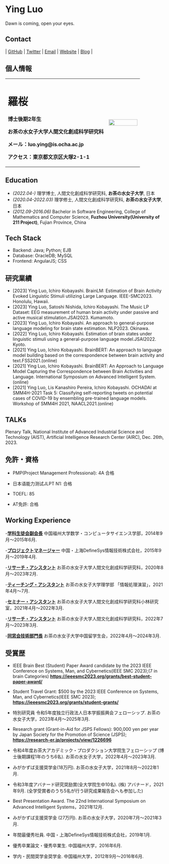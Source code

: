 # Ying Luo

Dawn is coming, open your eyes.
## Contact

| [GitHub](https://github.com/luoying050601) | [Twitter](https://twitter.com/) | [Email](mailto:ying.luo@is.ocha.ac.jp) | [Website]() | [Blog]() | 

## 個人情報

<table border="0">
  <tr>
    <td width="75%">
      <h1>羅桜</h1>
      <p><b>博士後期2年生</b></p>
      <p><b>お茶の水女子大学人間文化創成科学研究科</b></p>
      <p><b>メール：luo.ying@is.ocha.ac.jp</b></p>
      <p><b>アクセス：東京都文京区大塚2-1-1</b></p>
    </td>
    <td width="25%">
      <img src="/ying.jpeg" width="100%">      
    </td>
  </tr>
</table>

## Education

- *(2022.04-)* 理学博士, 人間文化創成科学研究科, **お茶の水女子大学**, 日本
- *(2020.04-2022.03)* 理学修士, 人間文化創成科学研究科, **お茶の水女子大学**, 日本
- *(2012.09-2016.06)* Bachelor in Software Engineering, College of Mathematics and Computer Science, **Fuzhou University(University of 211 Project)**, Fujian Province, China


## Tech Stack

- Backend: Java; Python; EJB
- Database: OracleDB; MySQL
- Frontend: AngularJS; CSS


## 研究業績

- [2023] Ying Luo, Ichiro Kobayashi. BrainLM: Estimation of Brain Activity Evoked Linguistic Stimuli utilizing Large Language. IEEE-SMC2023. Honolulu, Hawaii.
- [2023] Ying Luo, Satoshi Nishida, Ichiro Kobayashi. The Music LP Dataset: EEG measurement of human brain activity under passive and active musical stimulation.JSAI2023. Kumamoto.
- [2023] Ying Luo, Ichiro Kobayashi. An approach to general-purpose language modeling for brain state estimation. NLP2023. Okinawa.
- [2022] Ying Luo, Ichiro Kobayashi. Estimation of brain states under linguistic stimuli using a general-purpose language model.JSAI2022. Kyoto.
- [2021] Ying Luo, Ichiro Kobayashi. BrainBERT: An approach to language model building based on the correspondence between brain activity and text.FSS2021.(online)
- [2021] Ying Luo, Ichiro Kobayashi. BrainBERT: An Approach to Language Model Capturing the Correspondence between Brain Activities and Language. International Symposium on Advanced Intelligent System. (online)
- [2021] Ying Luo, Lis Kanashiro Pereira, Ichiro Kobayashi. OCHADAI at SMM4H-2021 Task 5: Classifying self-reporting tweets on potential cases of COVID-19 by ensembling pre-trained language models. Workshop of SMM4H 2021, NAACL2021.(online)

## TALKs
Plenary Talk, National Institute of Advanced Industrial Science and Technology (AIST), Artificial Intelligence Research Center (AIRC), Dec. 26th, 2023. 

## 免許・資格

- PMP(Project Management Professional): 4A 合格

- 日本语能力测试JLPT N1: 合格

- TOEFL: 85

- AT免許: 合格


## Working Experience

-**[学科生徒会副会長](https://t9t.io)**
中国福州大学数学・コンピュータサイエンス学部，2014年9月〜2015年6月. 

-**[プロジェクトマネージャー](https://t9t.io)**
中国・上海DefineSys情報技術株式会社，2015年9月〜2019年4月. 

-**[リサーチ・アシスタント](https://t9t.io)**
お茶の水女子大学人間文化創成科学研究科，2020年8月〜2023年2月. 

-**[ティーチング・アシスタント](https://t9t.io)**
お茶の水女子大学理学部 「情報処理演習」，2021年4月〜7月.

-**[セミナー・アシスタント](https://t9t.io)**
お茶の水女子大学人間文化創成科学研究科小林研究室，2021年4月〜2022年3月.

-**[リサーチ・アシスタント](https://t9t.io)**
お茶の水女子大学人間文化創成科学研究科，2022年7月〜2023年3月.

-**[同窓会技術部門長](https://t9t.io)**
お茶の水女子大学中国留学生会，2022年4月〜2024年3月.


##  受賞歴

-  IEEE Brain Best (Student) Paper Award candidate by the 2023 IEEE Conference on Systems, Man, and Cybernetics(IEEE SMC 2023);(7 in brain Categories)
   **https://ieeesmc2023.org/grants/best-student-paper-award/**

-  Student Travel Grant: $500 by the 2023 IEEE Conference on Systems, Man, and Cybernetics(IEEE SMC 2023);
   **https://ieeesmc2023.org/grants/student-grants/**

-  特別研究員 令和5年度独立行政法人日本学振振興会フェローシップ.
お茶の水女子大学，2023年4月〜2025年3月.

-  Research grant (Grant-in-Aid for JSPS Fellows): 900,000 yen per year by Japan Society for the Promotion of Science (JSPS);
  **https://research-er.jp/projects/view/1226696**

-  令和4年度お茶大アカデミック・プロダクション大学院生フェローシップ (博士後期課程1年のうち6名).
お茶の水女子大学，2022年4月〜2023年3月.

-  みがかずば支援奨学金(18万円).
お茶の水女子大学，2021年8月～2022年1月.

-  令和3年度アバナード研究奨励賞(全大学院生中10名). 
(株) アバナード，2021年9月. (全学受賞者のうち5名が行う研究成果報告会へも参加した)

-  Best Presentation Award.
The 22nd International Symposium on Advanced Intelligent Systems，2021年12月. 

-  みがかずば支援奨学金 (27万円).
お茶の水女子大学，2020年7月～2021年3月. 

-  年間最優秀社員.
中国・上海DefineSys情報技術株式会社，2019年1月. 

-  優秀卒業論文・優秀卒業生.
中国福州大学，2016年6月. 

-  学内・民間奨学金奨学金.
中国福州大学，2012年9月～2016年6月. 
